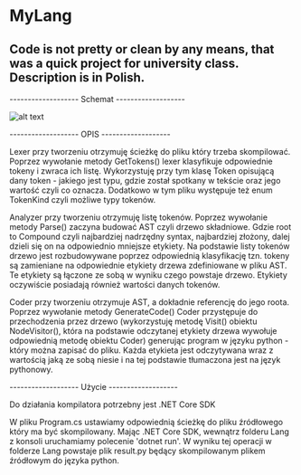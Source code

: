 # MyLang 
## Code is not pretty or clean by any means, that was a quick project for university class. Description is in Polish.
 
------------------- Schemat -------------------


![alt text](http://www.plantuml.com/plantuml/png/JOy_2uD03CNtV8hWhX-WGx5qwDAXe9iuX9gfDWUv4_e7ltiZ8LHkoNllbpokpOMqBCyP94sCrOM5bKhI2h-0E9pDrH5jzFn6cbchBRFq93I_FmO0kkvw7ntkxYJofw_y2dJequDbX7LJiDg3g6gQu-um7d3933kZhhqdlDZnyx4GokZeQbac--WF)

------------------- OPIS -------------------

Lexer przy tworzeniu otrzymuję ścieżkę do pliku który trzeba skompilować.
Poprzez wywołanie metody GetTokens() lexer klasyfikuje odpowiednie tokeny i zwraca
ich listę. Wykorzystuję przy tym klasę Token opisującą dany token - jakiego jest typu,
gdzie został spotkany w tekście oraz jego wartość czyli co oznacza. Dodatkowo w tym pliku
występuje też enum TokenKind czyli możliwe typy tokenów.

Analyzer przy tworzeniu otrzymuję listę tokenów.
Poprzez wywołanie metody Parse() zaczyna budować AST czyli drzewo składniowe. Gdzie root
to Compound czyli najbardziej nadrzędny syntax, najbardziej złożony, dalej dzieli się on
na odpowiednio mniejsze etykiety.
Na podstawie listy tokenów drzewo jest rozbudowywane poprzez odpowiednią klasyfikację
tzn. tokeny są zamieniane na odpowiednie etykiety drzewa zdefiniowane w pliku AST.
Te etykiety są łączone ze sobą w wyniku czego powstaje drzewo. Etykiety oczywiście posiadają
również wartości danych tokenów.

Coder przy tworzeniu otrzymuje AST, a dokładnie referencję do jego roota.
Poprzez wywołanie metody GenerateCode() Coder przystępuje do przechodzenia przez drzewo
(wykorzystuję metodę Visit() obiektu NodeVisitor(), która na podstawie odczytanej
etykiety drzewa wywołuje odpowiednią metodę obiektu Coder) generując program
w języku python - który można zapisać do pliku. Każda etykieta jest odczytywana wraz
z wartością jaką ze sobą niesie i na tej podstawie tłumaczona jest na język
pythonowy.

------------------- Użycie -------------------

Do działania kompilatora potrzebny jest .NET Core SDK

W pliku Program.cs ustawiamy odpowiednią ścieżkę do pliku źródłowego
który ma być skompilowany.
Mając .NET Core SDK, wewnątrz folderu Lang z konsoli uruchamiamy polecenie 'dotnet run'.
W wyniku tej operacji w folderze Lang powstaje plik result.py będący skompilowanym
plikem źródłowym do języka python.
